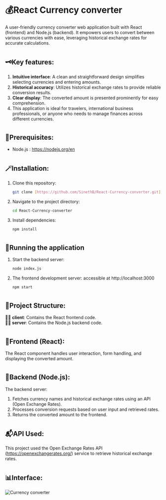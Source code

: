 # 💰React Currency converter

A user-friendly currency converter web application built with React (frontend) and Node.js (backend). It empowers users to convert between various currencies with ease, leveraging historical exchange rates for accurate calculations.
#
## **🗝️Key features:**

1. **Intuitive interface**: A clean and straightforward design simplifies selecting currencies and entering amounts.
2. **Historical accuracy**: Utilizes historical exchange rates to provide reliable conversion results.
3. **Clear display**: The converted amount is presented prominently for easy comprehension.
4. This application is ideal for travelers, international business professionals, or anyone who needs to manage finances across different currencies.

#

## **🥋Prerequisites:**

- Node.js : https://nodejs.org/en
#
## **🪄Installation:**

1. Clone this repository:

   ```bash
   git clone [https://github.com/SinethB/React-Currency-converter.git](https://github.com/SinethB/React-Currency-converter.git)

2. Navigate to the project directory:
   ```bash
   cd React-Currency-converter

3. Install dependencies:
   ```bash
   npm install
   
#
## **🏇Running the application**

1. Start the backend server:
   ```bash
   node index.js

2. The frontend development server:
   accessible at http://localhost:3000
    ```bash
   npm start

#
## **🩻Project Structure:**

👨‍🌾 **client**: Contains the React frontend code.  
👨‍💼 **server**: Contains the Node.js backend code.

#
## **💌Frontend (React):**

The React component handles user interaction, form handling, and displaying the converted amount.

#
## **📝Backend (Node.js):**

The backend server:

1. Fetches currency names and historical exchange rates using an API (Open Exchange Rates).
2. Processes conversion requests based on user input and retrieved rates.
3. Returns the converted amount to the frontend.

#
## **📬API Used:**

This project used the Open Exchange Rates API (https://openexchangerates.org/) service to retrieve historical exchange rates.

# 
## **📊Interface:**
![Currency converter](/images/interface.png)


